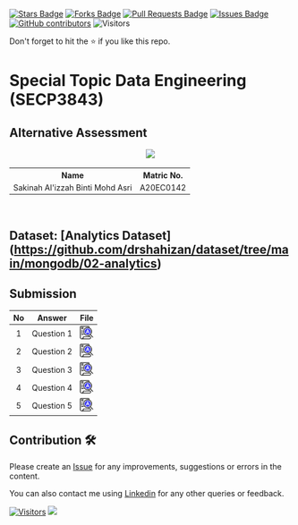 <a href="https://github.com/drshahizan/SECP3843/stargazers"><img src="https://img.shields.io/github/stars/drshahizan/SECP3843" alt="Stars Badge"/></a>
<a href="https://github.com/drshahizan/SECP3843/network/members"><img src="https://img.shields.io/github/forks/drshahizan/SECP3843" alt="Forks Badge"/></a>
<a href="https://github.com/drshahizan/SECP3843/pulls"><img src="https://img.shields.io/github/issues-pr/drshahizan/SECP3843" alt="Pull Requests Badge"/></a>
<a href="https://github.com/drshahizan/SECP3843/issues"><img src="https://img.shields.io/github/issues/drshahizan/SECP3843" alt="Issues Badge"/></a>
<a href="https://github.com/drshahizan/SECP3843/graphs/contributors"><img alt="GitHub contributors" src="https://img.shields.io/github/contributors/drshahizan/SECP3843?color=2b9348"></a>
![Visitors](https://api.visitorbadge.io/api/visitors?path=https%3A%2F%2Fgithub.com%2Fdrshahizan%2FSECP3843&labelColor=%23d9e3f0&countColor=%23697689&style=flat)

Don't forget to hit the :star: if you like this repo.

# Special Topic Data Engineering (SECP3843)

## Alternative Assessment

<p align="center">
  <img height="200px" src="https://github.com/drshahizan/SECP3843/assets/99240177/a8ed5a27-52f6-4813-9810-b01bda956830" />
</p>

<table align="center">
  <tr>
    <th>Name</th>
    <th>Matric No.</th>
  </tr>
  <tr>
    <td>Sakinah Al'izzah Binti Mohd Asri</td>
    <td>A20EC0142</td>
  </tr>
</table>
<br>

## Dataset: [Analytics Dataset] (https://github.com/drshahizan/dataset/tree/main/mongodb/02-analytics)

## Submission

| No | Answer | File |
| :-----: | ----- | :------: |
| 1 | Question 1 | <a href="./question1/question1.md"><img src="../../images/answer.png" width="24px" height="24px"></a> |
| 2 | Question 2 | <a href="./question2/question2.md"><img src="../../images/answer.png" width="24px" height="24px"></a> |
| 3 | Question 3 | <a href="./question3/question3.md"><img src="../../images/answer.png" width="24px" height="24px"></a> |
| 4 | Question 4 | <a href="./question4/question4.md"><img src="../../images/answer.png" width="24px" height="24px"></a> |
| 5 | Question 5 | <a href="./question5/question5.md"><img src="../../images/answer.png" width="24px" height="24px"></a> |



## Contribution 🛠️
Please create an [Issue](https://github.com/drshahizan/special-topic-data-engineering/issues) for any improvements, suggestions or errors in the content.

You can also contact me using [Linkedin](https://www.linkedin.com/in/drshahizan/) for any other queries or feedback.

[![Visitors](https://api.visitorbadge.io/api/visitors?path=https%3A%2F%2Fgithub.com%2Fdrshahizan&labelColor=%23697689&countColor=%23555555&style=plastic)](https://visitorbadge.io/status?path=https%3A%2F%2Fgithub.com%2Fdrshahizan)
![](https://hit.yhype.me/github/profile?user_id=81284918)
